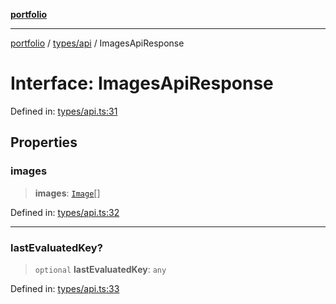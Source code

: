 [**portfolio**](../../../README.md)

***

[portfolio](../../../modules.md) / [types/api](../README.md) / ImagesApiResponse

# Interface: ImagesApiResponse

Defined in: [types/api.ts:31](https://github.com/tnorlund/Portfolio/blob/caeaad140c4d2a0e0cc0781c3f7548ea9aca04e9/portfolio/types/api.ts#L31)

## Properties

### images

> **images**: [`Image`](Image.md)[]

Defined in: [types/api.ts:32](https://github.com/tnorlund/Portfolio/blob/caeaad140c4d2a0e0cc0781c3f7548ea9aca04e9/portfolio/types/api.ts#L32)

***

### lastEvaluatedKey?

> `optional` **lastEvaluatedKey**: `any`

Defined in: [types/api.ts:33](https://github.com/tnorlund/Portfolio/blob/caeaad140c4d2a0e0cc0781c3f7548ea9aca04e9/portfolio/types/api.ts#L33)
